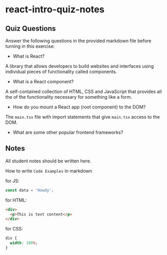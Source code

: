 # react-intro-quiz-notes

## Quiz Questions

Answer the following questions in the provided markdown file before turning in this exercise:

- What is React?

A library that allows developers to build websites and interfaces using individual pieces of functionality called components.

- What is a React component?

A self-contained collection of HTML, CSS and JavaScript that provides all the of the functionality necessary for something like a form.

- How do you mount a React app (root component) to the DOM?

The `main.tsx` file with import statements that give `main.tsx` access to the DOM.

- What are some other popular frontend frameworks?

## Notes

All student notes should be written here.

How to write `Code Examples` in markdown

for JS:

```javascript
const data = 'Howdy';
```

for HTML:

```html
<div>
  <p>This is text content</p>
</div>
```

for CSS:

```css
div {
  width: 100%;
}
```
